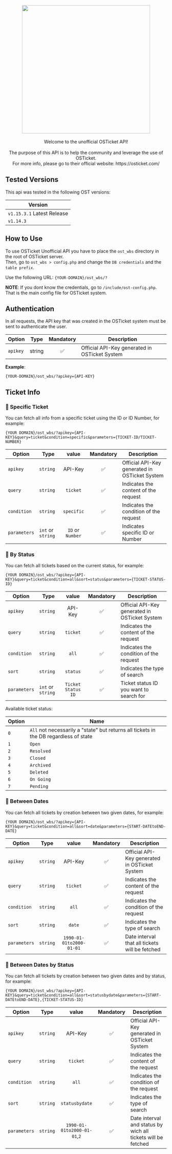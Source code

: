 <p align="center">
 <img width="400" src="https://bmsvieira.github.io/osticket-api/images/logo.png">
 <br><br>
 Welcome to the unofficial OSTicket API!<br><br>
 The purpose of this API is to help the community and leverage the use of OSTicket.<br>
 For more info, please go to their official website: https://osticket.com/
</p>


## Tested Versions
This api was tested in the following OST versions:

| Version |
| --- |
| `v1.15.3.1` Latest Release|
| `v1.14.3`|


## How to Use
To use OSTicket Unofficial API you have to place the `ost_wbs` directory in the root of OSTicket server.<br>
Then, go to `ost_wbs > config.php` and change the `DB credentials` and the `table prefix`.

Use the following URL: `{YOUR-DOMAIN}/ost_wbs/?`

<b>NOTE</b>: If you dont know the credentials, go to `/include/ost-config.php`. That is the main config file for OSTicket system.

## Authentication
In all requests, the API key that was created in the OSTicket system must be sent to authenticate the user.<br>

| Option | Type | Mandatory | Description
| --- | --- |  :-: |  --- |
| `apikey`| string | ✅ | Official API-Key generated in OSTicket System |

<b>Example</b>:

`{YOUR-DOMAIN}/ost_wbs/?apikey={API-KEY}`

## Ticket Info

### 🔘 Specific Ticket
You can fetch all info from a specific ticket using the ID or ID Number, for example:

`{YOUR DOMAIN}/ost_wbs/?apikey={API-KEY}&query=ticket&condition=specific&parameters={TICKET-ID/TICKET-NUMBER}`

| Option | Type | value | Mandatory | Description
| --- | --- |  :-: | :-: |  --- |
| `apikey`| `string` | API-Key |  ✅ | Official API-Key generated in OSTicket System |
| `query`| `string` | `ticket` | ✅ | Indicates the content of the request |
| `condition`| `string` | `specific` | ✅ | Indicates the condition of the request |
| `parameters`| `int` or `string` | `ID` or `Number` | ✅ | Indicates specific ID or Number |


### 🔘 By Status 
You can fetch all tickets based on the current status, for example:

`{YOUR DOMAIN}/ost_wbs/?apikey={API-KEY}&query=ticket&condition=all&sort=status&parameters={TICKET-STATUS-ID}`

| Option | Type | value | Mandatory | Description
| --- | --- |  :-: | :-: |  --- |
| `apikey`| `string` | API-Key |  ✅ | Official API-Key generated in OSTicket System |
| `query`| `string` | `ticket` | ✅ | Indicates the content of the request |
| `condition`| `string` | `all` | ✅ | Indicates the condition of the request |
| `sort`|  `string` | `status` | ✅ | Indicates the type of search |
| `parameters`| `int` or `string` | `Ticket Status ID` | ✅ | Ticket status ID you want to search for |

Available ticket status:

| Option | Name |
| --- | --- |
| `0`| `All` not necessarily a "state" but returns all tickets in the DB regardless of state |
| `1`| `Open` |
| `2`|  `Resolved` |
| `3`| `Closed` |
| `4`| `Archived` |
| `5`|  `Deleted` |
| `6`| `On Going` |
| `7`| `Pending` |

### 🔘 Between Dates
You can fetch all tickets by creation between two given dates, for example:

`{YOUR DOMAIN}/ost_wbs/?apikey={API-KEY}&query=ticket&condition=all&sort=date&parameters={START-DATEtoEND-DATE}`

| Option | Type | value | Mandatory | Description
| --- | --- |  :-: | :-: |  --- |
| `apikey`| `string` | API-Key |  ✅ | Official API-Key generated in OSTicket System |
| `query`| `string` | `ticket` | ✅ | Indicates the content of the request |
| `condition`| `string` | `all` | ✅ | Indicates the condition of the request |
| `sort`|  `string` | `date` | ✅ | Indicates the type of search |
| `parameters`| `string` | `1990-01-01to2000-01-01` | ✅ | Date interval that all tickets will be fetched |

### 🔘 Between Dates by Status
You can fetch all tickets by creation between two given dates and by status, for example:

`{YOUR DOMAIN}/ost_wbs/?apikey={API-KEY}&query=ticket&condition=all&sort=statusbydate&parameters={START-DATEtoEND-DATE},{TICKET-STATUS-ID}`

| Option | Type | value | Mandatory | Description
| --- | --- |  :-: | :-: |  --- |
| `apikey`| `string` | API-Key |  ✅ | Official API-Key generated in OSTicket System |
| `query`| `string` | `ticket` | ✅ | Indicates the content of the request |
| `condition`| `string` | `all` | ✅ | Indicates the condition of the request |
| `sort`|  `string` | `statusbydate` | ✅ | Indicates the type of search |
| `parameters`| `string` | `1990-01-01to2000-01-01`,`2` | ✅ | Date interval and status by wich all tickets will be fetched |

